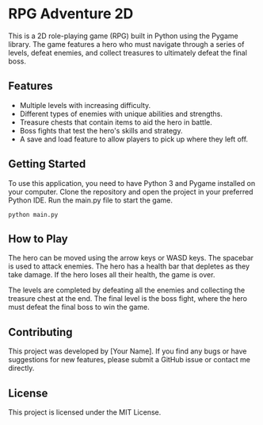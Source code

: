 # RPG Adventure 2D

This is a 2D role-playing game (RPG) built in Python using the Pygame library. The game features a hero who must navigate through a series of levels, defeat enemies, and collect treasures to ultimately defeat the final boss.

## Features

- Multiple levels with increasing difficulty.
- Different types of enemies with unique abilities and strengths.
- Treasure chests that contain items to aid the hero in battle.
- Boss fights that test the hero's skills and strategy.
- A save and load feature to allow players to pick up where they left off.

## Getting Started

To use this application, you need to have Python 3 and Pygame installed on your computer. Clone the repository and open the project in your preferred Python IDE. Run the main.py file to start the game.

```
python main.py
```

## How to Play

The hero can be moved using the arrow keys or WASD keys. The spacebar is used to attack enemies. The hero has a health bar that depletes as they take damage. If the hero loses all their health, the game is over.

The levels are completed by defeating all the enemies and collecting the treasure chest at the end. The final level is the boss fight, where the hero must defeat the final boss to win the game.

## Contributing

This project was developed by [Your Name]. If you find any bugs or have suggestions for new features, please submit a GitHub issue or contact me directly.

## License

This project is licensed under the MIT License.
